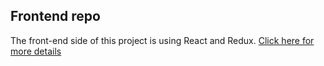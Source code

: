 ## Frontend repo

The front-end side of this project is using React and Redux. [Click here for more details](https://github.com/Vasileios1314/quiz-frontend)
